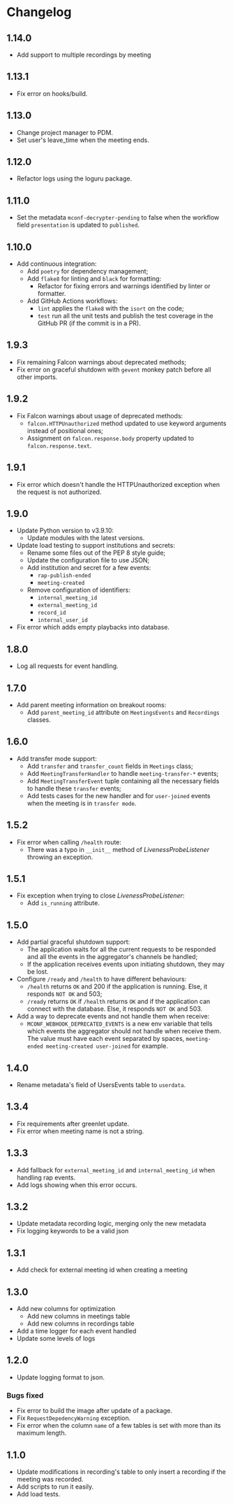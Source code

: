 # Changelog

## 1.14.0
* Add support to multiple recordings by meeting

## 1.13.1
* Fix error on hooks/build.

## 1.13.0
* Change project manager to PDM.
* Set user's leave_time when the meeting ends.

## 1.12.0
* Refactor logs using the loguru package.

## 1.11.0
* Set the metadata `mconf-decrypter-pending` to false when the workflow field `presentation` is updated to `published`.

## 1.10.0
* Add continuous integration:
    - Add `poetry` for dependency management;
    - Add `flake8` for linting and `black` for formatting:
        - Refactor for fixing errors and warnings identified by linter or formatter.
    - Add GitHub Actions workflows:
        - `lint` applies the `flake8` with the `isort` on the code;
        - `test` run all the unit tests and publish the test coverage in the GitHub PR (if the commit is in a PR).

## 1.9.3
* Fix remaining Falcon warnings about deprecated methods;
* Fix error on graceful shutdown with `gevent` monkey patch before all other imports.

## 1.9.2
* Fix Falcon warnings about usage of deprecated methods:
    - `falcon.HTTPUnauthorized` method updated to use keyword arguments instead of positional ones;
    - Assignment on `falcon.response.body` property updated to `falcon.response.text`.

## 1.9.1
* Fix error which doesn't handle the HTTPUnauthorized exception when the request is not authorized.

## 1.9.0
* Update Python version to v3.9.10:
    - Update modules with the latest versions.
* Update load testing to support institutions and secrets:
    - Rename some files out of the PEP 8 style guide;
    - Update the configuration file to use JSON;
    - Add institution and secret for a few events:
        - `rap-publish-ended`
        - `meeting-created`
    - Remove configuration of identifiers:
        - `internal_meeting_id`
        - `external_meeting_id`
        - `record_id`
        - `internal_user_id`
* Fix error which adds empty playbacks into database.

## 1.8.0
* Log all requests for event handling.

## 1.7.0
* Add parent meeting information on breakout rooms:
    - Add `parent_meeting_id` attribute on `MeetingsEvents` and `Recordings` classes.

## 1.6.0
* Add transfer mode support:
    - Add `transfer` and `transfer_count` fields in `Meetings` class;
    - Add `MeetingTransferHandler` to handle `meeting-transfer-*` events;
    - Add `MeetingTransferEvent` tuple containing all the necessary fields to handle these `transfer` events; 
    - Add tests cases for the new handler and for `user-joined` events when the meeting is in `transfer mode`.

## 1.5.2
* Fix error when calling `/health` route:
    - There was a typo in `__init__` method of _LivenessProbeListener_ throwing an exception.

## 1.5.1
* Fix exception when trying to close _LivenessProbeListener_:
    - Add `is_running` attribute.

## 1.5.0
* Add partial graceful shutdown support:
    - The application waits for all the current requests to be responded and all the events in the aggregator's channels be handled;
    - If the application receives events upon initiating shutdown, they may be lost.
* Configure `/ready` and `/health` to have different behaviours:
    - `/health` returns `OK` and 200 if the application is running. Else, it responds `NOT OK` and 503;
    - `/ready` returns `OK` if `/health` returns `OK` and if the application can connect with the database. Else, it responds `NOT OK` and 503.
* Add a way to deprecate events and not handle them when receive:
    - `MCONF_WEBHOOK_DEPRECATED_EVENTS` is a new env variable that tells which events the aggregator should not handle when receive them. The value must have each event separated by spaces, `meeting-ended meeting-created user-joined` for example.

## 1.4.0
* Rename metadata's field of UsersEvents table to `userdata`.

## 1.3.4
* Fix requirements after greenlet update.
* Fix error when meeting name is not a string.

## 1.3.3
* Add fallback for `external_meeting_id` and `internal_meeting_id` when handling rap events.
* Add logs showing when this error occurs.

## 1.3.2
* Update metadata recording logic, merging only the new metadata
* Fix logging keywords to be a valid json

## 1.3.1
* Add check for external meeting id when creating a meeting

## 1.3.0
* Add new columns for optimization
    - Add new columns in meetings table
    - Add new columns in recordings table
* Add a time logger for each event handled
* Update some levels of logs

## 1.2.0
* Update logging format to json.

### Bugs fixed
* Fix error to build the image after update of a package.
* Fix `RequestDepedencyWarning` exception.
* Fix error when the column `name` of a few tables is set with more than its maximum length.

## 1.1.0
* Update modifications in recording's table to only insert a recording if the meeting was recorded.
* Add scripts to run it easily.
* Add load tests.
